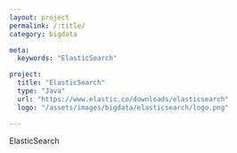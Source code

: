 ```yaml
---
layout: project
permalink: /:title/
category: bigdata

meta:
  keywords: "ElasticSearch"

project:
  title: "ElasticSearch"
  type: "Java"
  url: "https://www.elastic.co/downloads/elasticsearch"
  logo: "/assets/images/bigdata/elasticsearch/logo.png"

---	
```

<p>ElasticSearch</p>